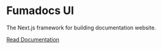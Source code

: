 # Fumadocs UI

The Next.js framework for building documentation website.

[Read Documentation](https://fumadocs.dev/docs/ui)
